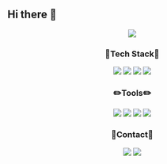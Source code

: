 ## Hi there 👋

<div align="center">
  <img src="'/Users/mikyeong/Desktop/Davena프로젝트/Davena관련자료/문서 gif/움짤/완성본움짤1.gif'" />
</div>

<h3 align="center"> 🔆Tech Stack🔆 </h3>
<div align="center">
  <img src=https://img.shields.io/badge/spring-6DB33F?style=flat&logo=spring&logoColor=white>
  <img src=https://img.shields.io/badge/SpringBoot-6DB33F?style=flat&logo=springboot&logoColor=white>
  <img src=https://img.shields.io/badge/HTML-FFE150?style=flat&logo=html5&logoColor=black>
  <img src=https://img.shields.io/badge/css-FFF0F5?style=flat&logo=csswizardry&logoColor=black>
</div>

<h3 align="center"> ✏️Tools✏️ </h3>
<div align="center">
  <img src=https://img.shields.io/badge/Figma-3296FF?style=flat&logo=figma&logoColor=white>
  <img src=https://img.shields.io/badge/Github-000000?style=flat&logo=github&logoColor=white>
  <img src=https://img.shields.io/badge/Git-F05032?style=flat&logo=git&logoColor=white>
  <img src=https://img.shields.io/badge/Filmora-07273D?style=flat&logo=wondersharefilmora&logoColor=white>
</div>

<h3 align="center"> 📱Contact📱 </h3>
<div align="center">
  <a href="https://www.instagram.com/bingsu_zoa/">
    <img src=https://img.shields.io/badge/Instagram-FF6A89?style=flat&logo=Instagram&logoColor=white></a>
  <img src=https://img.shields.io/badge/zxc__777%40naver.com-30B980?style=flat&logo=gmail&logoColor=white>
</div>
